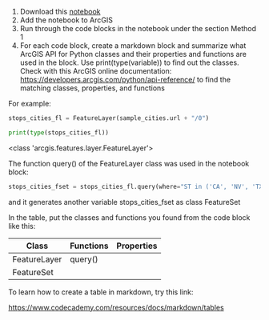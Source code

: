 
1. Download this [notebook](../examples/part2_find_routes.ipynb)
2. Add the notebook to ArcGIS
3. Run through the code blocks in the notebook under the section Method 1
4. For each code block, create a markdown block and summarize what ArcGIS API for Python classes and their properties and functions are used in the block. Use print(type(variable)) to find out the classes. Check with this ArcGIS online documentation: https://developers.arcgis.com/python/api-reference/ to find the matching classes, properties, and functions 

For example: 

```python
stops_cities_fl = FeatureLayer(sample_cities.url + "/0")

print(type(stops_cities_fl))

```

<class 'arcgis.features.layer.FeatureLayer'>


The function query() of the FeatureLayer class was used in the notebook block: 

```python
stops_cities_fset = stops_cities_fl.query(where="ST in ('CA', 'NV', 'TX', 'AZ', 'LA', 'FL')  AND NAME IN ({0})".format(values), as_df=False)

```
 and it generates another variable stops_cities_fset as class FeatureSet

In the table, put the classes and functions you found from the code block like this:

| Class    | Functions | Properties|
| -------- | ------- |------|
| FeatureLayer  | query()    | |
|FeatureSet | | |

To learn how to create a table in markdown, try this link:

https://www.codecademy.com/resources/docs/markdown/tables